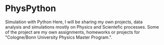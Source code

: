 # PhysPython
Simulation with Python
Here, I will be sharing my own projects, data analysis and simulations mostly on Physics and Scientefic processes. Some of the project are
my own assignments, homeworks or projects for "Cologne/Bonn University Physics Master Program.".
